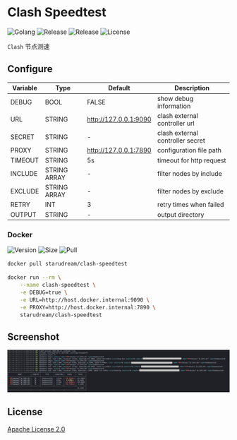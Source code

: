 # Clash Speedtest

![Golang](https://img.shields.io/github/actions/workflow/status/starudream/clash-speedtest/golang.yml?label=golang&style=for-the-badge)
![Release](https://img.shields.io/github/actions/workflow/status/starudream/clash-speedtest/release.yml?label=release&style=for-the-badge)
![Release](https://img.shields.io/github/v/release/starudream/clash-speedtest?include_prereleases&sort=semver&style=for-the-badge)
![License](https://img.shields.io/github/license/starudream/clash-speedtest?style=for-the-badge)

`Clash` 节点测速

## Configure

| Variable | Type         | Default               | Description                      |
|----------|--------------|-----------------------|----------------------------------|
| DEBUG    | BOOL         | FALSE                 | show debug information           |
| URL      | STRING       | http://127.0.0.1:9090 | clash external controller url    |
| SECRET   | STRING       | -                     | clash external controller secret |
| PROXY    | STRING       | http://127.0.0.1:7890 | configuration file path          |
| TIMEOUT  | STRING       | 5s                    | timeout for http request         |
| INCLUDE  | STRING ARRAY | -                     | filter nodes by include          |
| EXCLUDE  | STRING ARRAY | -                     | filter nodes by exclude          |
| RETRY    | INT          | 3                     | retry times when failed          |
| OUTPUT   | STRING       | -                     | output directory                 |

### Docker

![Version](https://img.shields.io/docker/v/starudream/clash-speedtest?sort=semver&style=for-the-badge)
![Size](https://img.shields.io/docker/image-size/starudream/clash-speedtest?sort=semver&style=for-the-badge)
![Pull](https://img.shields.io/docker/pulls/starudream/clash-speedtest?style=for-the-badge)

```bash
docker pull starudream/clash-speedtest
```

```bash
docker run --rm \
    --name clash-speedtest \
    -e DEBUG=true \
    -e URL=http://host.docker.internal:9090 \
    -e PROXY=http://host.docker.internal:7890 \
    starudream/clash-speedtest
```

## Screenshot

![screenshot](./docs/screenshot.png)

## License

[Apache License 2.0](./LICENSE)
